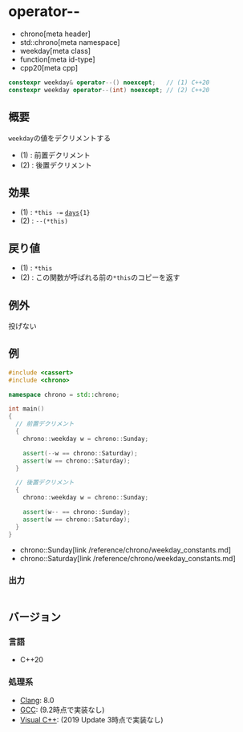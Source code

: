 # operator--
* chrono[meta header]
* std::chrono[meta namespace]
* weekday[meta class]
* function[meta id-type]
* cpp20[meta cpp]

```cpp
constexpr weekday& operator--() noexcept;   // (1) C++20
constexpr weekday operator--(int) noexcept; // (2) C++20
```

## 概要
`weekday`の値をデクリメントする

- (1) : 前置デクリメント
- (2) : 後置デクリメント


## 効果
- (1) : `*this -=` [`days`](/reference/chrono/duration_aliases.md)`{1}`
- (2) : `--(*this)`


## 戻り値
- (1) : `*this`
- (2) : この関数が呼ばれる前の`*this`のコピーを返す


## 例外
投げない


## 例
```cpp example
#include <cassert>
#include <chrono>

namespace chrono = std::chrono;

int main()
{
  // 前置デクリメント
  {
    chrono::weekday w = chrono::Sunday;

    assert(--w == chrono::Saturday);
    assert(w == chrono::Saturday);
  }

  // 後置デクリメント
  {
    chrono::weekday w = chrono::Sunday;

    assert(w-- == chrono::Sunday);
    assert(w == chrono::Saturday);
  }
}
```
* chrono::Sunday[link /reference/chrono/weekday_constants.md]
* chrono::Saturday[link /reference/chrono/weekday_constants.md]

### 出力
```
```

## バージョン
### 言語
- C++20

### 処理系
- [Clang](/implementation.md#clang): 8.0
- [GCC](/implementation.md#gcc): (9.2時点で実装なし)
- [Visual C++](/implementation.md#visual_cpp): (2019 Update 3時点で実装なし)
